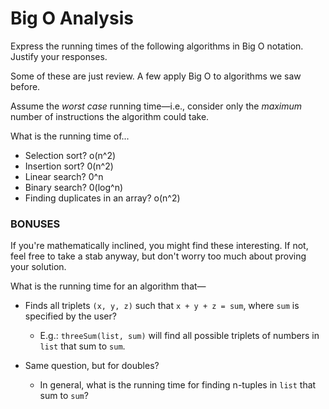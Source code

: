 # Big O Analysis

Express the running times of the following algorithms in Big O notation. Justify your responses.

Some of these are just review. A few apply Big O to algorithms we saw before.

Assume the _worst case_ running time—i.e., consider only the _maximum_ number of instructions the algorithm could take.

What is the running time of...

* Selection sort? 
o(n^2)
* Insertion sort?
0(n^2)
* Linear search?
0^n
* Binary search?
0(log^n)
* Finding duplicates in an array?
o(n^2)
### BONUSES

If you're mathematically inclined, you might find these interesting. If not, feel free to take a stab anyway, but don't worry too much about proving your solution.

What is the running time for an algorithm that—

* Finds all triplets `(x, y, z)` such that `x + y + z = sum`, where `sum` is specified by the user?


  * E.g.: `threeSum(list, sum)` will find all possible triplets of numbers in `list` that sum to `sum`.

* Same question, but for doubles?

  * In general, what is the running time for finding n-tuples in `list` that sum to `sum`?
